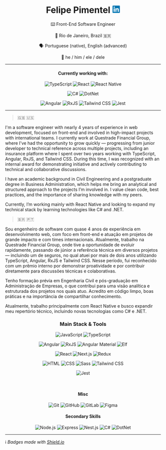 <h1 align=center>Felipe Pimentel <a href="https://www.linkedin.com/in/felipe-pimentel-web-dev/" target="_blank"><img height="25" width="25" src="https://raw.githubusercontent.com/devicons/devicon/7a4ca8aa871d6dca81691e018d31eed89cb70a76/icons/linkedin/linkedin-original.svg"></a></h1>

<div align=center>

:keyboard: Front-End Software Engineer

:round_pushpin: Rio de Janeiro, Brazil :brazil:

:speaking_head: Portuguese (native), English (advanced)

:man: he / him / ele / dele

</div>

---

<h4 align=center>Currently working with:</h4>
<p align=center>
  <img alt="TypeScript" src="https://img.shields.io/badge/-TypeScript-3178C6?style=for-the-badge&logo=typescript&logoColor=white" />
  <img alt="React" src="https://img.shields.io/badge/-React-222?style=for-the-badge&logo=React&logoColor=61DAFB" />
  <img alt="React Native" src="https://img.shields.io/badge/-React%20Native-222?style=for-the-badge&logo=React&logoColor=61DAFB" />
</p>
<p align=center>
  <img alt="C#" src="https://img.shields.io/badge/-C%23-512BD4?style=for-the-badge&logo=c&logoColor=white" />
  <img alt="DotNet" src="https://img.shields.io/badge/-.NET-512BD4?style=for-the-badge&logo=.net&logoColor=white" />
</p>
<p align=center>
  <img alt="Angular" src="https://img.shields.io/badge/-Angular-0F0F11?style=for-the-badge&logo=angular" />
  <img alt="RxJS" src="https://img.shields.io/badge/-Rxjs-B7178C?style=for-the-badge&logo=reactivex" />
  <img alt="Tailwind CSS" src="https://img.shields.io/badge/-Tailwind%20CSS-06B6D4?style=for-the-badge&logo=tailwind-css&logoColor=white" />
  <img alt="Jest" src="https://img.shields.io/badge/-Jest-C21325?style=for-the-badge&logo=jest&logoColor=white" />
</p>
</p>

---

> :uk: :us:

I'm a software engineer with nearly 4 years of experience in web development, focused on front-end and involved in high-impact projects with international teams. I currently work at Questrade Financial Group, where I’ve had the opportunity to grow quickly — progressing from junior developer to technical reference across multiple projects, including an insurance platform where I spent over two years working with TypeScript, Angular, RxJS, and Tailwind CSS. During this time, I was recognized with an internal award for demonstrating initiative and actively contributing to technical and collaborative discussions.

I have an academic background in Civil Engineering and a postgraduate degree in Business Administration, which helps me bring an analytical and structured approach to the projects I’m involved in. I value clean code, best practices, and the importance of sharing knowledge with my peers.

Currently, I’m working mainly with React Native and looking to expand my technical stack by learning technologies like C# and .NET.

> :brazil: :portugal:

Sou engenheiro de software com quase 4 anos de experiência em desenvolvimento web, com foco em front-end e atuação em projetos de grande impacto e com times internacionais. Atualmente, trabalho na Questrade Financial Group, onde tive a oportunidade de evoluir rapidamente, passando de júnior a referência técnica em diversos projetos — incluindo um de seguros, no qual atuei por mais de dois anos utilizando TypeScript, Angular, RxJS e Tailwind CSS. Nesse período, fui reconhecido com um prêmio interno por demonstrar proatividade e por contribuir diretamente para discussões técnicas e colaborativas.

Tenho formação prévia em Engenharia Civil e pós-graduação em Administração de Empresas, o que contribui para uma visão analítica e estruturada dos projetos nos quais atuo. Acredito em código limpo, boas práticas e na importância de compartilhar conhecimento.

Atualmente, trabalho principalmente com React Native e busco expandir meu repertório técnico, incluindo novas tecnologias como C# e .NET.

<h3 align=center>Main Stack &amp Tools</h3>
<p align=center>
  <img alt="JavaScript" src="https://img.shields.io/badge/-Javascript-F7DF1E?style=for-the-badge&logo=JavaScript&logoColor=black" />
  <img alt="TypeScript" src="https://img.shields.io/badge/-TypeScript-3178C6?style=for-the-badge&logo=typescript&logoColor=white" />
</p>

<p align=center>
  <img alt="Angular" src="https://img.shields.io/badge/-Angular-0F0F11?style=for-the-badge&logo=angular" />
  <img alt="RxJS" src="https://img.shields.io/badge/-Rxjs-B7178C?style=for-the-badge&logo=reactivex" />
  <img alt="Angular Material" src="https://img.shields.io/badge/-Angular%20Material-757575?style=for-the-badge&logo=angular&logoColor=white" />
  <img alt="Elf" src="https://img.shields.io/badge/-Elf-B668E4?style=for-the-badge&logo=angular&logoColor=white" />

<p align=center>
  <img alt="React" src="https://img.shields.io/badge/-React-222?style=for-the-badge&logo=React&logoColor=61DAFB" />
  <img alt="Next.js" src="https://img.shields.io/badge/-Next.js-000000?style=for-the-badge&logo=Nextdotjs&logoColor=white" />
  <img alt="Redux" src="https://img.shields.io/badge/-Redux-764ABC?style=for-the-badge&logo=Redux&logoColor=white" />
</p>

<p align=center>
  <img alt="HTML" src="https://img.shields.io/badge/-HTML-E34F26?style=for-the-badge&logo=HTML5&logoColor=white" />
  <img alt="CSS" src="https://img.shields.io/badge/-CSS-1572B6?style=for-the-badge&logo=CSS3&logoColor=white" />
  <img alt="Sass" src="https://img.shields.io/badge/-Sass-CC6699?style=for-the-badge&logo=Sass&logoColor=white" />
  <img alt="Tailwind CSS" src="https://img.shields.io/badge/-Tailwind%20CSS-06B6D4?style=for-the-badge&logo=tailwind-css&logoColor=white" />
</p>

<p align=center>
  <img alt="Jest" src="https://img.shields.io/badge/-Jest-C21325?style=for-the-badge&logo=jest&logoColor=white" />
</p>

<br>

<h4 align=center>Misc</h4>
<p align=center>
  <img alt="Git" src="https://img.shields.io/badge/-git-111?style=for-the-badge&logo=git" />
  <img alt="GitHub" src="https://img.shields.io/badge/-GitHub-181717?style=for-the-badge&logo=github&logoColor=white" />
  <img alt="GitLab" src="https://img.shields.io/badge/-GitLab-ffddd0?style=for-the-badge&logo=gitlab" />
  <img alt="Figma" src="https://img.shields.io/badge/-Figma-F24E1E?style=for-the-badge&logo=Figma&logoColor=white" />
</p>

<h4 align=center>Secondary Skills</h4>
<p align=center>
  <img alt="Node.js" src="https://img.shields.io/badge/-node.js-233056?style=for-the-badge&logo=nodedotjs" />
  <img alt="Express" src="https://img.shields.io/badge/-Express-000000?style=for-the-badge&logo=express&logoColor=white" />
  <img alt="Nest.js" src="https://img.shields.io/badge/-Nest.js-E0234E?style=for-the-badge&logo=nestjs" />
  <img alt="C#" src="https://img.shields.io/badge/-C%23-512BD4?style=for-the-badge&logo=c&logoColor=white" />
  <img alt="DotNet" src="https://img.shields.io/badge/-.NET-512BD4?style=for-the-badge&logo=.net&logoColor=white" />
</p>

---

:information_source: *Badges made with <a href="https://shields.io" target="_blank">Shield.io</a>*
